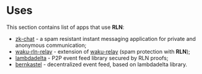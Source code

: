 # Uses

This section contains list of apps that use **RLN**:

* [zk-chat](https://github.com/Rate-Limiting-Nullifier/zk-chat-client-server) - a spam resistant instant messaging application for private and anonymous communication;
* [waku-rln-relay](https://rfc.vac.dev/spec/17/) - extension of [waku-relay](https://rfc.vac.dev/spec/11/) (spam protection with **RLN**);
* [lambdadelta](https://github.com/nabladelta/lambdadelta) - P2P event feed library secured by RLN proofs;
* [bernkastel](https://github.com/nabladelta/bernkastel) - decentralized event feed, based on lambdadelta library.
